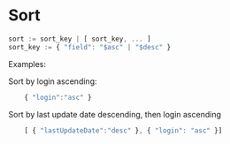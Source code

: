 # Sort
```javascript
sort := sort_key | [ sort_key, ... ]
sort_key := { "field": "$asc" | "$desc" }
```
Examples:

Sort by login ascending:
```javascript
    { "login":"asc" }
```
Sort by last update date descending, then login ascending
```javascript
    [ { "lastUpdateDate":"desc" }, { "login": "asc" }]
```
